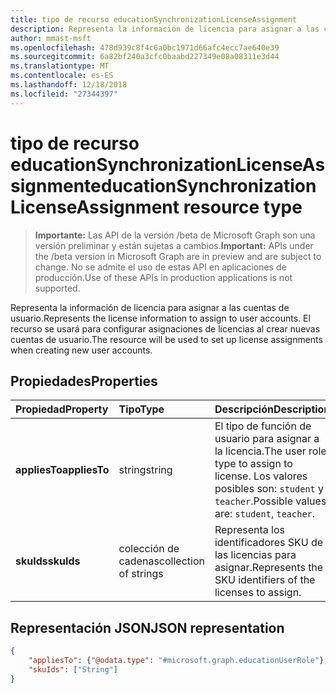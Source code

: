 ```yaml
---
title: tipo de recurso educationSynchronizationLicenseAssignment
description: Representa la información de licencia para asignar a las cuentas de usuario. El recurso se usará para configurar asignaciones de licencias al crear nuevas cuentas de usuario.
author: mmast-msft
ms.openlocfilehash: 478d939c8f4c6a0bc1971d66afc4ecc7ae640e39
ms.sourcegitcommit: 6a82bf240a3cfc0baabd227349e08a08311e3d44
ms.translationtype: MT
ms.contentlocale: es-ES
ms.lasthandoff: 12/18/2018
ms.locfileid: "27344397"
---
```

# <a name="educationsynchronizationlicenseassignment-resource-type"></a><span data-ttu-id="b1b21-104">tipo de recurso educationSynchronizationLicenseAssignment</span><span class="sxs-lookup"><span data-stu-id="b1b21-104">educationSynchronizationLicenseAssignment resource type</span></span>

> <span data-ttu-id="b1b21-105">**Importante:** Las API de la versión /beta de Microsoft Graph son una versión preliminar y están sujetas a cambios.</span><span class="sxs-lookup"><span data-stu-id="b1b21-105">**Important:** APIs under the /beta version in Microsoft Graph are in preview and are subject to change.</span></span> <span data-ttu-id="b1b21-106">No se admite el uso de estas API en aplicaciones de producción.</span><span class="sxs-lookup"><span data-stu-id="b1b21-106">Use of these APIs in production applications is not supported.</span></span>

<span data-ttu-id="b1b21-107">Representa la información de licencia para asignar a las cuentas de usuario.</span><span class="sxs-lookup"><span data-stu-id="b1b21-107">Represents the license information to assign to user accounts.</span></span> <span data-ttu-id="b1b21-108">El recurso se usará para configurar asignaciones de licencias al crear nuevas cuentas de usuario.</span><span class="sxs-lookup"><span data-stu-id="b1b21-108">The resource will be used to set up license assignments when creating new user accounts.</span></span>

## <a name="properties"></a><span data-ttu-id="b1b21-109">Propiedades</span><span class="sxs-lookup"><span data-stu-id="b1b21-109">Properties</span></span>

| <span data-ttu-id="b1b21-110">Propiedad</span><span class="sxs-lookup"><span data-stu-id="b1b21-110">Property</span></span> | <span data-ttu-id="b1b21-111">Tipo</span><span class="sxs-lookup"><span data-stu-id="b1b21-111">Type</span></span> | <span data-ttu-id="b1b21-112">Descripción</span><span class="sxs-lookup"><span data-stu-id="b1b21-112">Description</span></span> |
|:-|:-|:-|
| <span data-ttu-id="b1b21-113">**appliesTo**</span><span class="sxs-lookup"><span data-stu-id="b1b21-113">**appliesTo**</span></span> | <span data-ttu-id="b1b21-114">string</span><span class="sxs-lookup"><span data-stu-id="b1b21-114">string</span></span> | <span data-ttu-id="b1b21-115">El tipo de función de usuario para asignar a la licencia.</span><span class="sxs-lookup"><span data-stu-id="b1b21-115">The user role type to assign to license.</span></span> <span data-ttu-id="b1b21-116">Los valores posibles son: `student` y `teacher`.</span><span class="sxs-lookup"><span data-stu-id="b1b21-116">Possible values are: `student`, `teacher`.</span></span>         |
| <span data-ttu-id="b1b21-117">**skuIds**</span><span class="sxs-lookup"><span data-stu-id="b1b21-117">**skuIds**</span></span> | <span data-ttu-id="b1b21-118">colección de cadenas</span><span class="sxs-lookup"><span data-stu-id="b1b21-118">collection of strings</span></span> |  <span data-ttu-id="b1b21-119">Representa los identificadores SKU de las licencias para asignar.</span><span class="sxs-lookup"><span data-stu-id="b1b21-119">Represents the SKU identifiers of the licenses to assign.</span></span>        |

## <a name="json-representation"></a><span data-ttu-id="b1b21-120">Representación JSON</span><span class="sxs-lookup"><span data-stu-id="b1b21-120">JSON representation</span></span>
<!-- {
  "blockType": "resource",
  "optionalProperties": [

  ],
  "@odata.type": "#microsoft.graph.educationSynchronizationLicenseAssignment"
}-->

```json
{
    "appliesTo": {"@odata.type": "#microsoft.graph.educationUserRole"},
    "skuIds": ["String"]
}
```
